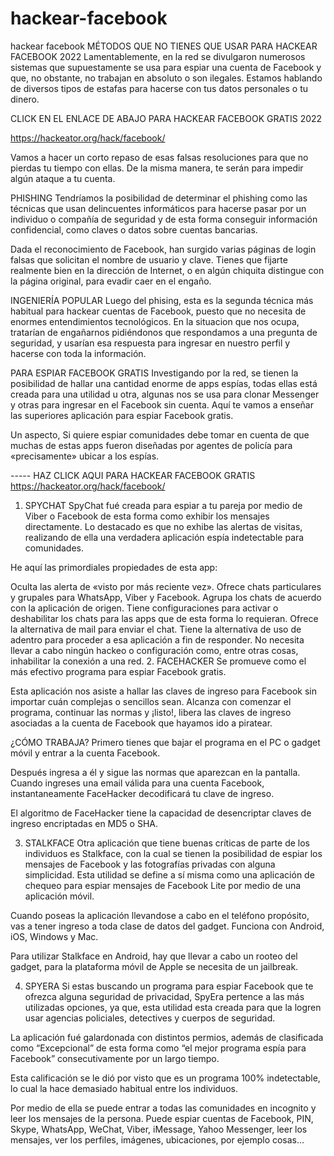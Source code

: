 # hackear-facebook
hackear facebook
MÉTODOS QUE NO TIENES QUE USAR PARA HACKEAR FACEBOOK 2022
Lamentablemente, en la red se divulgaron numerosos sistemas que supuestamente se usa para espiar una cuenta de Facebook y que, no obstante, no trabajan en absoluto o son ilegales. Estamos hablando de diversos tipos de estafas para hacerse con tus datos personales o tu dinero.

CLICK EN EL ENLACE DE ABAJO PARA HACKEAR FACEBOOK GRATIS 2022

 https://hackeator.org/hack/facebook/
 
 Vamos a hacer un corto repaso de esas falsas resoluciones para que no pierdas tu tiempo con ellas. De la misma manera, te serán para impedir algún ataque a tu cuenta.

PHISHING
Tendríamos la posibilidad de determinar el phishing como las técnicas que usan delincuentes informáticos para hacerse pasar por un individuo o compañía de seguridad y de esta forma conseguir información confidencial, como claves o datos sobre cuentas bancarias.

Dada el reconocimiento de Facebook, han surgido varias páginas de login falsas que solicitan el nombre de usuario y clave. Tienes que fijarte realmente bien en la dirección de Internet, o en algún chiquita distingue con la página original, para evadir caer en el engaño.

INGENIERÍA POPULAR
Luego del phising, esta es la segunda técnica más habitual para hackear cuentas de Facebook, puesto que no necesita de enormes entendimientos tecnológicos. En la situacion que nos ocupa, tratarían de engañarnos pidiéndonos que respondamos a una pregunta de seguridad, y usarían esa respuesta para ingresar en nuestro perfil y hacerse con toda la información.

PARA ESPIAR FACEBOOK GRATIS
Investigando por la red, se tienen la posibilidad de hallar una cantidad enorme de apps espías, todas ellas está creada para una utilidad u otra, algunas nos se usa para clonar Messenger y otras para ingresar en el Facebook sin cuenta. Aquí te vamos a enseñar las superiores aplicación para espiar Facebook gratis.

Un aspecto, Si quiere espiar comunidades debe tomar en cuenta de que muchas de estas apps fueron diseñadas por agentes de policía para «precisamente» ubicar a los espías.

----- HAZ CLICK AQUI PARA HACKEAR FACEBOOK GRATIS
 https://hackeator.org/hack/facebook/

1. SPYCHAT
SpyChat fué creada para espiar a tu pareja por medio de Viber o Facebook de esta forma como exhibir los mensajes directamente. Lo destacado es que no exhibe las alertas de visitas, realizando de ella una verdadera aplicación espía indetectable para comunidades.

He aquí las primordiales propiedades de esta app:

Oculta las alerta de «visto por más reciente vez».
Ofrece chats particulares y grupales para WhatsApp, Viber y Facebook.
Agrupa los chats de acuerdo con la aplicación de origen.
Tiene configuraciones para activar o deshabilitar los chats para las apps que de esta forma lo requieran.
Ofrece la alternativa de mail para enviar el chat.
Tiene la alternativa de uso de adentro para proceder a esa aplicación a fin de responder.
No necesita llevar a cabo ningún hackeo o configuración como, entre otras cosas, inhabilitar la conexión a una red.
2. FACEHACKER
Se promueve como el más efectivo programa para espiar Facebook gratis.

Esta aplicación nos asiste a hallar las claves de ingreso para Facebook sin importar cuán complejas o sencillos sean. Alcanza con comenzar el programa, continuar las normas y ¡listo!, libera las claves de ingreso asociadas a la cuenta de Facebook que hayamos ido a piratear.

¿CÓMO TRABAJA?
Primero tienes que bajar el programa en el PC o gadget móvil y entrar a la cuenta Facebook.

Después ingresa a él y sigue las normas que aparezcan en la pantalla. Cuando ingreses una email válida para una cuenta Facebook, instantaneamente FaceHacker decodificará tu clave de ingreso.

El algoritmo de FaceHacker tiene la capacidad de desencriptar claves de ingreso encriptadas en MD5 o SHA.

3. STALKFACE
Otra aplicación que tiene buenas críticas de parte de los individuos es Stalkface, con la cual se tienen la posibilidad de espiar los mensajes de Facebook y las fotografías privadas con alguna simplicidad. Esta utilidad se define a sí misma como una aplicación de chequeo para espiar mensajes de Facebook Lite por medio de una aplicación móvil.

Cuando poseas la aplicación llevandose a cabo en el teléfono propósito, vas a tener ingreso a toda clase de datos del gadget. Funciona con Android, iOS, Windows y Mac.

Para utilizar Stalkface en Android, hay que llevar a cabo un rooteo del gadget, para la plataforma móvil de Apple se necesita de un jailbreak.

4. SPYERA
Si estas buscando un programa para espiar Facebook que te ofrezca alguna seguridad de privacidad, SpyEra pertence a las más utilizadas opciones, ya que, esta utilidad esta creada para que la logren usar agencias policiales, detectives y cuerpos de seguridad.

La aplicación fué galardonada con distintos permios, además de clasificada como “Excepcional” de esta forma como “el mejor programa espía para Facebook” consecutivamente por un largo tiempo.

Esta calificación se le dió por visto que es un programa 100% indetectable, lo cual la hace demasiado habitual entre los individuos.

Por medio de ella se puede entrar a todas las comunidades en incognito y leer los mensajes de la persona. Puede espiar cuentas de Facebook, PIN, Skype, WhatsApp, WeChat, Viber, iMessage, Yahoo Messenger, leer los mensajes, ver los perfiles, imágenes, ubicaciones, por ejemplo cosas…
